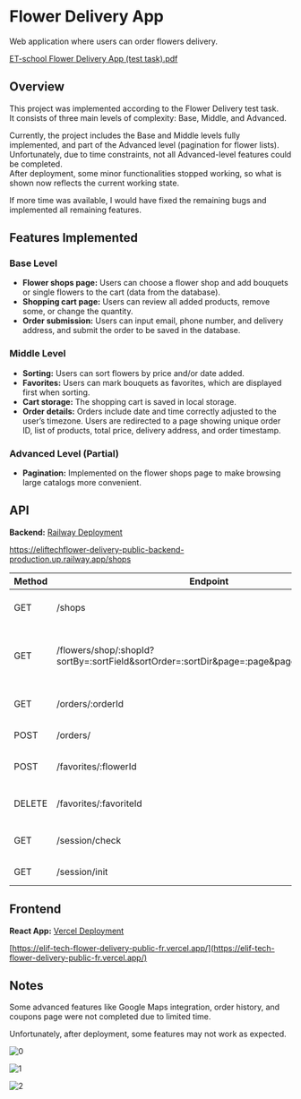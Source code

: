 # Flower Delivery App

Web application where users can order flowers delivery.


[ET-school Flower Delivery App (test task).pdf]([https://elif-tech-flower-delivery-public-fr.vercel.app/](https://github.com/GochaTamazi/ElifTech_flower-delivery/blob/main/ET-school%20Flower%20Delivery%20App%20(test%20task).pdf))


## Overview

This project was implemented according to the Flower Delivery test task.  
It consists of three main levels of complexity: Base, Middle, and Advanced.  

Currently, the project includes the Base and Middle levels fully implemented, and part of the Advanced level (pagination for flower lists).  
Unfortunately, due to time constraints, not all Advanced-level features could be completed.  
After deployment, some minor functionalities stopped working, so what is shown now reflects the current working state.  

If more time was available, I would have fixed the remaining bugs and implemented all remaining features.  

## Features Implemented

### Base Level
- **Flower shops page:** Users can choose a flower shop and add bouquets or single flowers to the cart (data from the database).  
- **Shopping cart page:** Users can review all added products, remove some, or change the quantity.  
- **Order submission:** Users can input email, phone number, and delivery address, and submit the order to be saved in the database.  

### Middle Level
- **Sorting:** Users can sort flowers by price and/or date added.  
- **Favorites:** Users can mark bouquets as favorites, which are displayed first when sorting.  
- **Cart storage:** The shopping cart is saved in local storage.  
- **Order details:** Orders include date and time correctly adjusted to the user’s timezone. Users are redirected to a page showing unique order ID, list of products, total price, delivery address, and order timestamp.  

### Advanced Level (Partial)
- **Pagination:** Implemented on the flower shops page to make browsing large catalogs more convenient.  

## API

**Backend:** [Railway Deployment](https://eliftechflower-delivery-public-backend-production.up.railway.app/)


https://eliftechflower-delivery-public-backend-production.up.railway.app/shops


| Method | Endpoint | Description |
|--------|----------|-------------|
| GET    | /shops | Get list of flower shops |
| GET    | /flowers/shop/:shopId?sortBy=:sortField&sortOrder=:sortDir&page=:page&pageSize=:pageSize | Get flowers by shop, with sorting and pagination |
| GET    | /orders/:orderId | Get order details by ID |
| POST   | /orders/ | Create a new order |
| POST   | /favorites/:flowerId | Add a flower to favorites |
| DELETE | /favorites/:favoriteId | Remove a flower from favorites |
| GET    | /session/check | Check session validity |
| GET    | /session/init | Initialize session |

## Frontend

**React App:** [Vercel Deployment](https://elif-tech-flower-delivery-public-fr.vercel.app/)


[https://elif-tech-flower-delivery-public-fr.vercel.app/](https://elif-tech-flower-delivery-public-fr.vercel.app/)


## Notes

Some advanced features like Google Maps integration, order history, and coupons page were not completed due to limited time.  

Unfortunately, after deployment, some features may not work as expected.



![0](https://github.com/user-attachments/assets/74447d2d-4f0d-427e-847e-818b5d0d8bbd)



![1](https://github.com/user-attachments/assets/c3978748-ae77-4e74-8c25-112e83ecd4c0)



![2](https://github.com/user-attachments/assets/b5597253-551d-4398-a748-0bc9d6ffb996)


